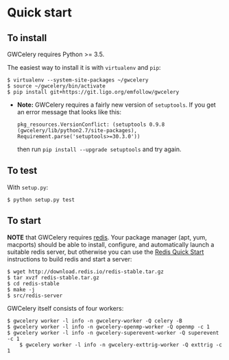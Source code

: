 # Quick start

## To install

GWCelery requires Python >= 3.5.

The easiest way to install it is with `virtualenv` and `pip`:

	$ virtualenv --system-site-packages ~/gwcelery
	$ source ~/gwcelery/bin/activate
	$ pip install git+https://git.ligo.org/emfollow/gwcelery

*  **Note:** GWCelery requires a fairly new version of `setuptools`. If you get
   an error message that looks like this:

       pkg_resources.VersionConflict: (setuptools 0.9.8 (gwcelery/lib/python2.7/site-packages), Requirement.parse('setuptools>=30.3.0'))

   then run `pip install --upgrade setuptools` and try again.


## To test

With `setup.py`:

	$ python setup.py test

## To start

**NOTE** that GWCelery requires [redis](https://redis.io). Your package manager
(apt, yum, macports) should be able to install, configure, and automatically
launch a suitable redis server, but otherwise you can use the
[Redis Quick Start](https://redis.io/topics/quickstart) instructions to build
redis and start a server:

	$ wget http://download.redis.io/redis-stable.tar.gz
	$ tar xvzf redis-stable.tar.gz
	$ cd redis-stable
	$ make -j
	$ src/redis-server

GWCelery itself consists of four workers:

	$ gwcelery worker -l info -n gwcelery-worker -Q celery -B
	$ gwcelery worker -l info -n gwcelery-openmp-worker -Q openmp -c 1
	$ gwcelery worker -l info -n gwcelery-superevent-worker -Q superevent -c 1
        $ gwcelery worker -l info -n gwcelery-exttrig-worker -Q exttrig -c 1

